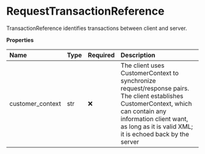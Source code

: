 # RequestTransactionReference

TransactionReference identifies transactions between client and server.

**Properties**

| Name             | Type | Required | Description                                                                                                                                                                                                               |
| :--------------- | :--- | :------- | :------------------------------------------------------------------------------------------------------------------------------------------------------------------------------------------------------------------------ |
| customer_context | str  | ❌       | The client uses CustomerContext to synchronize request/response pairs. The client establishes CustomerContext, which can contain any information client want, as long as it is valid XML; it is echoed back by the server |

<!-- This file was generated by liblab | https://liblab.com/ -->
